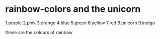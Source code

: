 # rainbow-colors and the unicorn


1.purple
2.pink
3.orange
4.blue
5.green
6.yellow
7.red
8.unicorn
9.indigo

these are  the colours of rainbow
